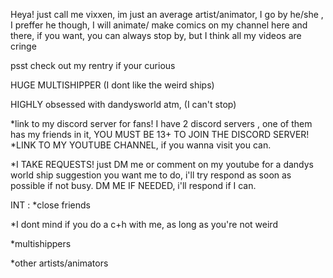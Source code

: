 Heya! just call me vixxen, im just an average artist/animator,  I go by he/she , I preffer he though, I will animate/ make comics on my channel here and there, if you want, you can always stop by, but I think all my videos are cringe 

psst check out my rentry if your curious

HUGE MULTISHIPPER (I dont like the weird ships) 

HIGHLY obsessed with dandysworld atm, (I can't stop)

*link to my discord server for fans! I have 2 discord servers , one of them has my friends in it, YOU MUST BE 13+ TO JOIN THE DISCORD SERVER!
*LINK TO MY YOUTUBE CHANNEL, if you wanna visit you can.

*I TAKE REQUESTS! just DM me or comment on my youtube for a dandys world ship suggestion you want me to do, i'll try respond as soon as possible if not busy.
DM ME IF NEEDED, i'll respond if I can.

INT :
*close friends 

*I dont mind if  you do a c+h with me, as long as you're not weird

*multishippers

*other artists/animators 





